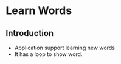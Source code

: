 # Learn Words
## Introduction
- Application support learning new words
- It has a loop to show word.
